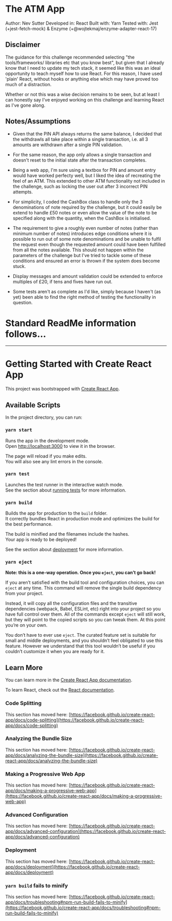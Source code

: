 # The ATM App

Author: Nev Sutter
Developed in: React
Built with: Yarn
Tested with: Jest (+jest-fetch-mock) & Enzyme (+@wojtekmaj/enzyme-adapter-react-17)

## Disclaimer 

The guidance for this challenge recommended selecting "the tools/frameworks/
libraries etc that you know best", but given that I already know that I need
to update my tech stack, it seemed like this was an ideal opportunity to teach
myself how to use React. For this reason, I have used 'plain' React, without
hooks or anything else which may have proved too much of a distraction.

Whether or not this was a wise decision remains to be seen, but at least I can
honestly say I've enjoyed working on this challenge and learning React as I've
gone along.

## Notes/Assumptions

- Given that the PIN API always returns the same balance, I decided that the 
  withdrawls all take place within a single transaction, i.e. all 3 amounts
  are withdrawn after a single PIN validation.

- For the same reason, the app only allows a single transaction and doesn't
  reset to the initial state after the transaction completes.

- Being a web app, I'm sure using a textbox for PIN and amount entry would have
  worked perfecty well, but I liked the idea of recreating the feel of an ATM.
  This extended to other ATM functionality not included in the challenge, such
  as locking the user out after 3 incorrect PIN attempts.

- For simplicity, I coded the CashBox class to handle only the 3 denominations
  of note required by the challenge, but it could easily be extend to handle
  £50 notes or even allow the value of the note to be specified along with the
  quantity, when the CashBox is initialised.

- The requirement to give a roughly even number of notes (rather than minimum
  number of notes) introduces edge conditions where it is possible to run out
  of some note denominations and be unable to fulfil the request even though 
  the requested amount could have been fulfilled from all the notes available.
  This should not happen within the parameters of the challenge but I've tried
  to tackle some of these conditions and ensured an error is thrown if the 
  system does become stuck.

- Display messages and amount validation could be extended to enforce multiples
  of £20, if tens and fives have run out.

- Some tests aren't as complete as I'd like, simply because I haven't (as yet)
  been able to find the right method of testing the functionality in question. 

# Standard ReadMe information follows...

---

# Getting Started with Create React App

This project was bootstrapped with [Create React App](https://github.com/facebook/create-react-app).

## Available Scripts

In the project directory, you can run:

### `yarn start`

Runs the app in the development mode.\
Open [http://localhost:3000](http://localhost:3000) to view it in the browser.

The page will reload if you make edits.\
You will also see any lint errors in the console.

### `yarn test`

Launches the test runner in the interactive watch mode.\
See the section about [running tests](https://facebook.github.io/create-react-app/docs/running-tests) for more information.

### `yarn build`

Builds the app for production to the `build` folder.\
It correctly bundles React in production mode and optimizes the build for the best performance.

The build is minified and the filenames include the hashes.\
Your app is ready to be deployed!

See the section about [deployment](https://facebook.github.io/create-react-app/docs/deployment) for more information.

### `yarn eject`

**Note: this is a one-way operation. Once you `eject`, you can’t go back!**

If you aren’t satisfied with the build tool and configuration choices, you can `eject` at any time. This command will remove the single build dependency from your project.

Instead, it will copy all the configuration files and the transitive dependencies (webpack, Babel, ESLint, etc) right into your project so you have full control over them. All of the commands except `eject` will still work, but they will point to the copied scripts so you can tweak them. At this point you’re on your own.

You don’t have to ever use `eject`. The curated feature set is suitable for small and middle deployments, and you shouldn’t feel obligated to use this feature. However we understand that this tool wouldn’t be useful if you couldn’t customize it when you are ready for it.

## Learn More

You can learn more in the [Create React App documentation](https://facebook.github.io/create-react-app/docs/getting-started).

To learn React, check out the [React documentation](https://reactjs.org/).

### Code Splitting

This section has moved here: [https://facebook.github.io/create-react-app/docs/code-splitting](https://facebook.github.io/create-react-app/docs/code-splitting)

### Analyzing the Bundle Size

This section has moved here: [https://facebook.github.io/create-react-app/docs/analyzing-the-bundle-size](https://facebook.github.io/create-react-app/docs/analyzing-the-bundle-size)

### Making a Progressive Web App

This section has moved here: [https://facebook.github.io/create-react-app/docs/making-a-progressive-web-app](https://facebook.github.io/create-react-app/docs/making-a-progressive-web-app)

### Advanced Configuration

This section has moved here: [https://facebook.github.io/create-react-app/docs/advanced-configuration](https://facebook.github.io/create-react-app/docs/advanced-configuration)

### Deployment

This section has moved here: [https://facebook.github.io/create-react-app/docs/deployment](https://facebook.github.io/create-react-app/docs/deployment)

### `yarn build` fails to minify

This section has moved here: [https://facebook.github.io/create-react-app/docs/troubleshooting#npm-run-build-fails-to-minify](https://facebook.github.io/create-react-app/docs/troubleshooting#npm-run-build-fails-to-minify)
